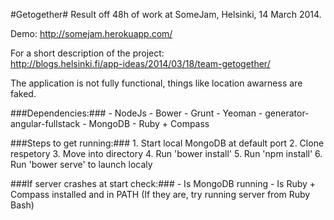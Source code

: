 #Getogether#
Result off 48h of work at SomeJam, Helsinki, 14 March 2014.

Demo: http://somejam.herokuapp.com/

For a short description of the project:<br/>
http://blogs.helsinki.fi/app-ideas/2014/03/18/team-getogether/

The application is not fully functional, things like location awarness are faked.


###Dependencies:###
	- NodeJs
		- Bower
		- Grunt
		- Yeoman
			- generator-angular-fullstack
	- MongoDB
	- Ruby + Compass



###Steps to get running:###
	1. Start local MongoDB at default port
	2. Clone respetory
	3. Move into directory
	4. Run 'bower install'
	5. Run 'npm install'
	6. Run 'bower serve' to launch localy




###If server crashes at start check:###
	- Is MongoDB running
	- Is Ruby + Compass installed and in PATH (If they are, try running server from Ruby Bash)
